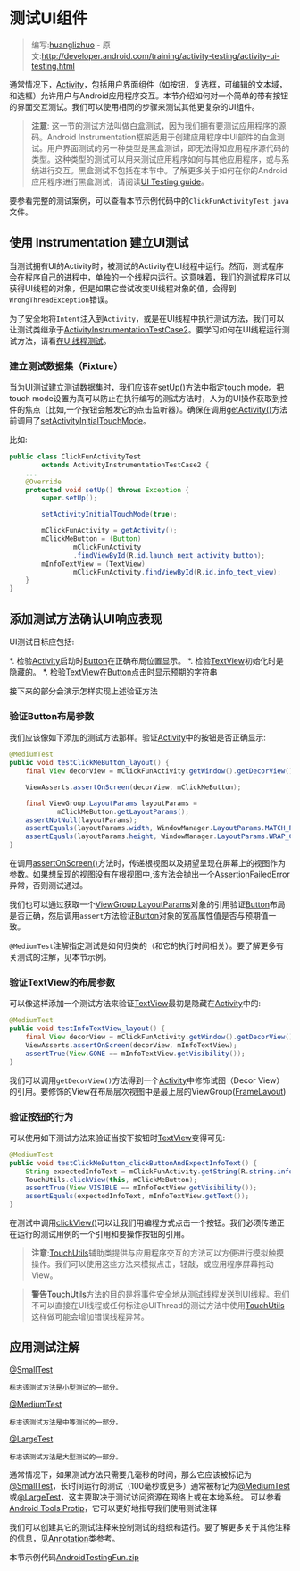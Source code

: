 # 测试UI组件

> 编写:[huanglizhuo](https://github.com/huanglizhuo) - 原文:<http://developer.android.com/training/activity-testing/activity-ui-testing.html>

通常情况下，[Activity](http://developer.android.com/reference/android/app/Activity.html)，包括用户界面组件（如按钮，复选框，可编辑的文本域，和选框）允许用户与Android应用程序交互。本节介绍如何对一个简单的带有按钮的界面交互测试。我们可以使用相同的步骤来测试其他更复杂的UI组件。

> **注意**: 这一节的测试方法叫做白盒测试，因为我们拥有要测试应用程序的源码。Android Instrumentation框架适用于创建应用程序中UI部件的白盒测试。用户界面测试的另一种类型是黑盒测试，即无法得知应用程序源代码的类型。这种类型的测试可以用来测试应用程序如何与其他应用程序，或与系统进行交互。黑盒测试不包括在本节中。了解更多关于如何在你的Android应用程序进行黑盒测试，请阅读[UI Testing guide](http://developer.android.com/tools/testing/testing_ui.html)。

要参看完整的测试案例，可以查看本节示例代码中的`ClickFunActivityTest.java`文件。

## 使用 Instrumentation 建立UI测试

当测试拥有UI的Activity时，被测试的Activity在UI线程中运行。然而，测试程序会在程序自己的进程中，单独的一个线程内运行。这意味着，我们的测试程序可以获得UI线程的对象，但是如果它尝试改变UI线程对象的值，会得到`WrongThreadException`错误。

为了安全地将`Intent`注入到`Activity`，或是在UI线程中执行测试方法，我们可以让测试类继承于[ActivityInstrumentationTestCase2](http://developer.android.com/reference/android/test/ActivityInstrumentationTestCase2.html)。要学习如何在UI线程运行测试方法，请看[在UI线程测试](http://developer.android.com/tools/testing/activity_testing.html#RunOnUIThread)。

### 建立测试数据集（Fixture）

当为UI测试建立测试数据集时，我们应该在<a href="http://developer.android.com/reference/junit/framework/TestCase.html#setUp()">setUp()</a>方法中指定[touch mode](http://developer.android.com/guide/topics/ui/ui-events.html#TouchMode)。把touch mode设置为真可以防止在执行编写的测试方法时，人为的UI操作获取到控件的焦点（比如,一个按钮会触发它的点击监听器）。确保在调用<a href="http://developer.android.com/reference/android/test/ActivityInstrumentationTestCase2.html#getActivity()">getActivity()</a>方法前调用了[setActivityInitialTouchMode](http://developer.android.com/reference/android/test/ActivityInstrumentationTestCase2.html#setActivityInitialTouchMode(boolean))。

比如:

```java
public class ClickFunActivityTest
        extends ActivityInstrumentationTestCase2 {
    ...
    @Override
    protected void setUp() throws Exception {
        super.setUp();

        setActivityInitialTouchMode(true);

        mClickFunActivity = getActivity();
        mClickMeButton = (Button)
                mClickFunActivity
                .findViewById(R.id.launch_next_activity_button);
        mInfoTextView = (TextView)
                mClickFunActivity.findViewById(R.id.info_text_view);
    }
}
```

## 添加测试方法确认UI响应表现

UI测试目标应包括:

*. 检验[Activity](http://developer.android.com/reference/android/app/Activity.html)启动时[Button](http://developer.android.com/reference/android/widget/Button.html)在正确布局位置显示。
*. 检验[TextView](http://developer.android.com/reference/android/widget/TextView.html)初始化时是隐藏的。
*. 检验[TextView](http://developer.android.com/reference/android/widget/TextView.html)在[Button](http://developer.android.com/reference/android/widget/Button.html)点击时显示预期的字符串

接下来的部分会演示怎样实现上述验证方法

### 验证Button布局参数

我们应该像如下添加的测试方法那样。验证[Activity](http://developer.android.com/reference/android/app/Activity.html)中的按钮是否正确显示:

```java
@MediumTest
public void testClickMeButton_layout() {
    final View decorView = mClickFunActivity.getWindow().getDecorView();

    ViewAsserts.assertOnScreen(decorView, mClickMeButton);

    final ViewGroup.LayoutParams layoutParams =
            mClickMeButton.getLayoutParams();
    assertNotNull(layoutParams);
    assertEquals(layoutParams.width, WindowManager.LayoutParams.MATCH_PARENT);
    assertEquals(layoutParams.height, WindowManager.LayoutParams.WRAP_CONTENT);
}
```

在调用<a href="http://developer.android.com/reference/android/test/ViewAsserts.html#assertOnScreen(android.view.View, android.view.View)">assertOnScreen()</a>方法时，传递根视图以及期望呈现在屏幕上的视图作为参数。如果想呈现的视图没有在根视图中,该方法会抛出一个[AssertionFailedError](http://developer.android.com/reference/junit/framework/AssertionFailedError.html)异常，否则测试通过。

我们也可以通过获取一个[ViewGroup.LayoutParams](http://developer.android.com/reference/android/view/ViewGroup.LayoutParams.html)对象的引用验证[Button](http://developer.android.com/reference/android/widget/Button.html)布局是否正确，然后调用`assert`方法验证[Button](http://developer.android.com/reference/android/widget/Button.html)对象的宽高属性值是否与预期值一致。

`@MediumTest`注解指定测试是如何归类的（和它的执行时间相关）。要了解更多有关测试的注解，见本节示例。

### 验证TextView的布局参数

可以像这样添加一个测试方法来验证[TextView](http://developer.android.com/reference/android/widget/TextView.html)最初是隐藏在[Activity](http://developer.android.com/reference/android/app/Activity.html)中的:

```java
@MediumTest
public void testInfoTextView_layout() {
    final View decorView = mClickFunActivity.getWindow().getDecorView();
    ViewAsserts.assertOnScreen(decorView, mInfoTextView);
    assertTrue(View.GONE == mInfoTextView.getVisibility());
}
```

我们可以调用`getDecorView()`方法得到一个[Activity](http://developer.android.com/reference/android/app/Activity.html)中修饰试图（Decor View）的引用。要修饰的View在布局层次视图中是最上层的ViewGroup([FrameLayout](http://developer.android.com/reference/android/widget/FrameLayout.html))

### 验证按钮的行为

可以使用如下测试方法来验证当按下按钮时[TextView](http://developer.android.com/reference/android/widget/TextView.html)变得可见:

```java
@MediumTest
public void testClickMeButton_clickButtonAndExpectInfoText() {
    String expectedInfoText = mClickFunActivity.getString(R.string.info_text);
    TouchUtils.clickView(this, mClickMeButton);
    assertTrue(View.VISIBLE == mInfoTextView.getVisibility());
    assertEquals(expectedInfoText, mInfoTextView.getText());
}
```

在测试中调用<a href="http://developer.android.com/reference/android/test/TouchUtils.html#clickView(android.test.InstrumentationTestCase, android.view.View)">clickView()</a>可以让我们用编程方式点击一个按钮。我们必须传递正在运行的测试用例的一个引用和要操作按钮的引用。

> **注意**:[TouchUtils](http://developer.android.com/reference/android/test/TouchUtils.html)辅助类提供与应用程序交互的方法可以方便进行模拟触摸操作。我们可以使用这些方法来模拟点击，轻敲，或应用程序屏幕拖动View。

> **警告**[TouchUtils](http://developer.android.com/reference/android/test/TouchUtils.html)方法的目的是将事件安全地从测试线程发送到UI线程。我们不可以直接在UI线程或任何标注@UIThread的测试方法中使用[TouchUtils](http://developer.android.com/reference/android/test/TouchUtils.html)这样做可能会增加错误线程异常。

## 应用测试注解

[@SmallTest](http://developer.android.com/reference/android/test/suitebuilder/annotation/SmallTest.html)

    标志该测试方法是小型测试的一部分。

[@MediumTest](http://developer.android.com/reference/android/test/suitebuilder/annotation/MediumTest.html)

    标志该测试方法是中等测试的一部分。

[@LargeTest](http://developer.android.com/reference/android/test/suitebuilder/annotation/LargeTest.html)

    标志该测试方法是大型测试的一部分。

通常情况下，如果测试方法只需要几毫秒的时间，那么它应该被标记为[@SmallTest](http://developer.android.com/reference/android/test/suitebuilder/annotation/SmallTest.html)，长时间运行的测试（100毫秒或更多）通常被标记为[@MediumTest](http://developer.android.com/reference/android/test/suitebuilder/annotation/MediumTest.html)或[@LargeTest](http://developer.android.com/reference/android/test/suitebuilder/annotation/LargeTest.html)，这主要取决于测试访问资源在网络上或在本地系统。 可以参看[Android Tools Protip](https://plus.google.com/+AndroidDevelopers/posts/TPy1EeSaSg8)，它可以更好地指导我们使用测试注释

我们可以创建其它的测试注释来控制测试的组织和运行。要了解更多关于其他注释的信息，见[Annotation](http://developer.android.com/reference/java/lang/annotation/Annotation.html)类参考。

本节示例代码[AndroidTestingFun.zip](http://developer.android.com/shareables/training/AndroidTestingFun.zip)
